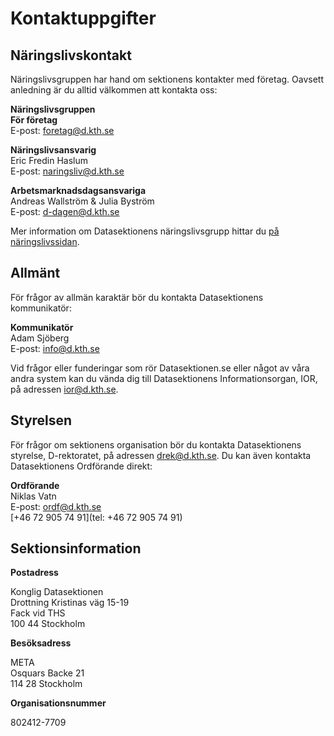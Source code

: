 # Kontaktuppgifter

## Näringslivskontakt

Näringslivsgruppen har hand om sektionens kontakter med företag. Oavsett
anledning är du alltid välkommen att kontakta oss:

**Näringslivsgruppen**<br />
**För företag**   
E-post: [foretag@d.kth.se](mailto:foretag@d.kth.se)

**Näringslivsansvarig**<br />
Eric Fredin Haslum<br />
E-post: [naringsliv@d.kth.se](mailto:naringsliv@d.kth.se)<br />

**Arbetsmarknadsdagsansvariga**<br />
Andreas Wallström & Julia Byström <br />
E-post: [d-dagen@d.kth.se](mailto:d-dagen@d.kth.se)<br />


Mer information om Datasektionens näringslivsgrupp hittar du [på näringslivssidan](/naringsliv).


## Allmänt

För frågor av allmän karaktär bör du kontakta Datasektionens kommunikatör:

**Kommunikatör**<br />
Adam Sjöberg<br />
E-post: [info@d.kth.se](mailto:info@d.kth.se)<br />


Vid frågor eller funderingar som rör Datasektionen.se eller något av våra andra system kan du vända dig till Datasektionens Informationsorgan, IOR, på adressen [ior@d.kth.se](mailto:ior@d.kth.se).

## Styrelsen

För frågor om sektionens organisation bör du kontakta Datasektionens styrelse,
D-rektoratet, på adressen [drek@d.kth.se](mailto:drek@d.kth.se). Du kan
även kontakta Datasektionens Ordförande direkt:

**Ordförande**<br />
Niklas Vatn<br />
E-post: [ordf@d.kth.se](mailto:ordf@d.kth.se)<br />
[+46 72 905 74 91](tel: +46 72 905 74 91)

## Sektionsinformation

**Postadress**

Konglig Datasektionen<br />
Drottning Kristinas väg 15-19<br />
Fack vid THS<br />
100 44 Stockholm

**Besöksadress**

META<br />
Osquars Backe 21<br />
114 28 Stockholm

**Organisationsnummer**

802412-7709
